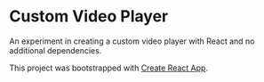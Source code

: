 # Custom Video Player

An experiment in creating a custom video player with React and no additional dependencies.

This project was bootstrapped with [Create React App](https://github.com/facebook/create-react-app).
